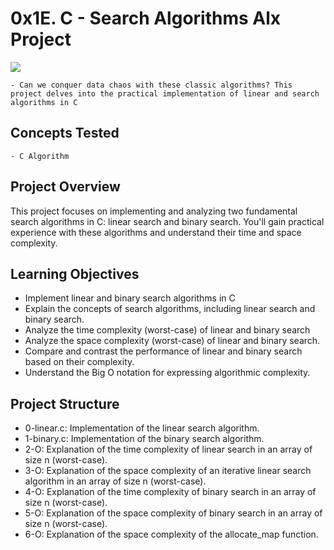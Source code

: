 # 0x1E. C - Search Algorithms Alx Project
![](https://www.google.com/url?sa=i&url=https%3A%2F%2Fdev.to%2Fshubhamtiwari909%2Fsearching-algorithms-a-guide-with-java-3i8i&psig=AOvVaw0uYvOwzARnPqDkALAaN86B&ust=1702542521253000&source=images&cd=vfe&opi=89978449&ved=0CBIQjRxqFwoTCKD5uar_i4MDFQAAAAAdAAAAABAD)

	- Can we conquer data chaos with these classic algorithms? This project delves into the practical implementation of linear and search algorithms in C

## Concepts Tested
	- C Algorithm

## Project Overview
This project focuses on implementing and analyzing two fundamental search algorithms in C: linear search and binary search. You'll gain practical experience with these algorithms and understand their time and space complexity.

## Learning Objectives
- Implement linear and binary search algorithms in C
- Explain the concepts of search algorithms, including linear search and binary search.
- Analyze the time complexity (worst-case) of linear and binary search
- Analyze the space complexity (worst-case) of linear and binary search.
- Compare and contrast the performance of linear and binary search based on their complexity.
- Understand the Big O notation for expressing algorithmic complexity.

## Project Structure
- 0-linear.c: Implementation of the linear search algorithm.
- 1-binary.c: Implementation of the binary search algorithm.
- 2-O: Explanation of the time complexity of linear search in an array of size n (worst-case).
- 3-O: Explanation of the space complexity of an iterative linear search algorithm in an array of size n (worst-case).
- 4-O: Explanation of the time complexity of binary search in an array of size n (worst-case).
- 5-O: Explanation of the space complexity of binary search in an array of size n (worst-case).
- 6-O: Explanation of the space complexity of the allocate_map function.


